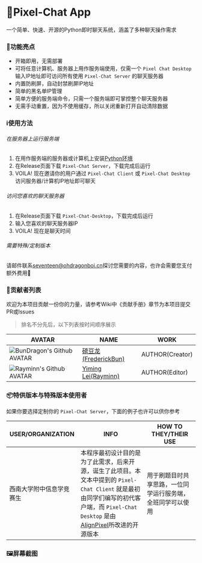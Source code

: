 # 💬Pixel-Chat App

一个简单、快速、开源的Python即时聊天系统，涵盖了多种聊天操作需求

### 🤩功能亮点

- 开箱即用，无需部署
- 可将任意计算机、服务器上用作服务端使用，仅需一个 `Pixel Chat Desktop` 输入IP地址即可访问所有使用 `Pixel-Chat Server` 的聊天服务器
- 内置防刷屏，自动封禁刷屏IP地址
- 简单的黑名单IP管理
- 简单方便的服务端命令，只需一个服务端即可掌控整个聊天服务器
- 无需手动重置，因为不使用缓存，所以关闭重新打开自动清除数据

### ℹ️使用方法

###### 在服务器上运行服务端

1. 在用作服务端的服务器或计算机上安装[Python环境](https://python.org)
2. 在Release页面下载 `Pixel-Chat Server`，下载完成后运行
3. VOILA! 现在邀请你的用户通过 `Pixel-Chat Client` 或 `Pixel-Chat Desktop` 访问服务器/计算机IP地址即可聊天

###### 访问您喜欢的聊天服务器

1. 在Release页面下载 `Pixel-Chat-Desktop`，下载完成后运行
2. 输入您喜欢的聊天服务器IP
3. VOILA! 现在是聊天时间

###### 需要特殊/定制版本

请邮件联系[seventeen@ohdragonboi.cn](mailto:seventeen@ohdragonboi.cn)探讨您需要的内容，也许会需要您支付额外费用🤔

### 🎈贡献者列表

欢迎为本项目贡献一份你的力量，请参考Wiki中《贡献手册》章节为本项目提交PR或Issues

> 排名不分先后，以下列表按时间顺序展示

| AVATAR                                                       | NAME                                                    | WORK            |
| ------------------------------------------------------------ | ------------------------------------------------------- | --------------- |
| ![BunDragon's Github AVATAR](https://avatars.githubusercontent.com/u/120368045?s=400&u=ac60326a41a0d41faaf82ad25bcd143d85224791&v=4) | [磅豆龙(FrederickBun)](https://github.com/FrederickBun) | AUTHOR(Creator) |
| ![Rayminn's Github AVATAR](Fhttps:/avatars.githubusercontent.com/u/98998872%3Cbr/) | [Yiming Lei(Rayminn)](https://github.com/Rayminn)       | AUTHOR(Editor)  |

### 📦特供版本与特殊版本使用者

如果你要选择定制你的 `Pixel-Chat Server`，下面的例子也许可以供你参考

| USER/ORGANIZATION        | INFO                                                         | HOW TO THEY/THEIR USE                                      |
| ------------------------ | ------------------------------------------------------------ | ---------------------------------------------------------- |
| 西南大学附中信息学竞赛生 | 本程序最初设计目的是为了此需求，后来开源，诞生了此项目。本文本中提到的 `Pixel-Chat Client` 就是最初由同学们编写的初代客户端，而 `Pixel-Chat Desktop` 是由[AlignPixel](https://github.com/AlignPixel)所改进的开源版本 | 用于刷题目时共享思路，一位同学运行服务端，全班同学可以使用 |

### 🖼️屏幕截图
